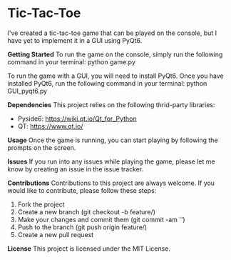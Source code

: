# Tic-Tac-Toe
I've created a tic-tac-toe game that can be played on the console, but I have yet to implement it in a GUI using PyQt6.

**Getting Started**
To run the game on the console, simply run the following command in your terminal:
python game.py

To run the game with a GUI, you will need to install PyQt6. Once you have installed PyQt6, run the following command in your terminal:
python GUI_pyqt6.py

**Dependencies**
This project relies on the following thrid-party libraries:
- Pyside6: https://wiki.qt.io/Qt_for_Python
- QT: https://www.qt.io/

**Usage**
Once the game is running, you can start playing by following the prompts on the screen.

**Issues**
If you run into any issues while playing the game, please let me know by creating an issue in the issue tracker.

**Contributions**
Contributions to this project are always welcome. If you would like to contribute, please follow these steps:
1. Fork the project
2. Create a new branch (git checkout -b feature/<feature-name>)
3. Make your changes and commit them (git commit -am '<commit-message>')
4. Push to the branch (git push origin feature/<feature-name>)
5. Create a new pull request

**License**
This project is licensed under the MIT License.
